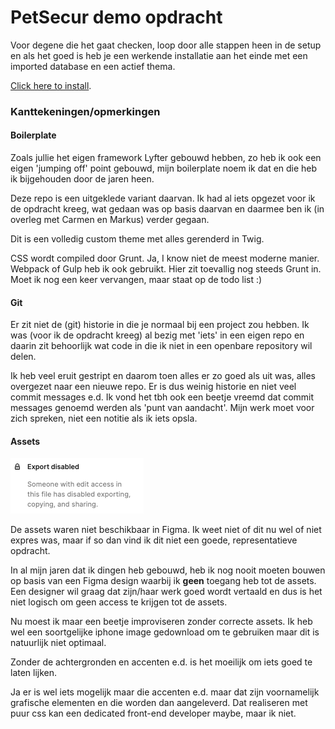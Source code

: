 # PetSecur demo opdracht

Voor degene die het gaat checken, loop door alle stappen heen in de setup en als het goed is heb je een werkende installatie aan het einde met een imported database en een actief thema.

[Click here to install](SETUP.md).

### Kanttekeningen/opmerkingen

#### Boilerplate
Zoals jullie het eigen framework Lyfter gebouwd hebben, zo heb ik ook een eigen 'jumping off' point gebouwd, mijn boilerplate noem ik dat en die heb ik bijgehouden door de jaren heen.

Deze repo is een uitgeklede variant daarvan. Ik had al iets opgezet voor ik de opdracht kreeg, wat gedaan was op basis daarvan en daarmee ben ik (in overleg met Carmen en Markus) verder gegaan.

Dit is een volledig custom theme met alles gerenderd in Twig.

CSS wordt compiled door Grunt. Ja, I know niet de meest moderne manier. Webpack of Gulp heb ik ook gebruikt. Hier zit toevallig nog steeds Grunt in. Moet ik nog een keer vervangen, maar staat op de todo list :)

#### Git
Er zit niet de (git) historie in die je normaal bij een project zou hebben. Ik was (voor ik de opdracht kreeg) al bezig met 'iets' in een eigen repo en daarin zit behoorlijk wat code in die ik niet in een openbare repository wil delen.

Ik heb veel eruit gestript en daarom toen alles er zo goed als uit was, alles overgezet naar een nieuwe repo. Er is dus weinig historie en niet veel commit messages e.d. Ik vond het tbh ook een beetje vreemd dat commit messages genoemd werden als 'punt van aandacht'. Mijn werk moet voor zich spreken, niet een notitie als ik iets opsla.

#### Assets
![Screenshot](no-access.png "No access")

De assets waren niet beschikbaar in Figma. Ik weet niet of dit nu wel of niet expres was, maar if so dan vind ik dit niet een goede, representatieve opdracht.

In al mijn jaren dat ik dingen heb gebouwd, heb ik nog nooit moeten bouwen op basis van een Figma design waarbij ik **geen** toegang heb tot de assets. Een designer wil graag dat zijn/haar werk goed wordt vertaald en dus is het niet logisch om geen access te krijgen tot de assets.

Nu moest ik maar een beetje improviseren zonder correcte assets. Ik heb wel een soortgelijke iphone image gedownload om te gebruiken maar dit is natuurlijk niet optimaal.

Zonder de achtergronden en accenten e.d. is het moeilijk om iets goed te laten lijken.

Ja er is wel iets mogelijk maar die accenten e.d. maar dat zijn voornamelijk grafische elementen en die worden dan aangeleverd. Dat realiseren met puur css kan een dedicated front-end developer maybe, maar ik niet.
